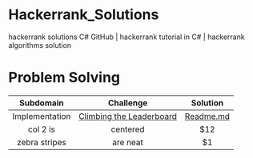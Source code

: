 # Hackerrank_Solutions

hackerrank solutions C# GitHub | hackerrank tutorial in C# | hackerrank algorithms solution

# Problem Solving

| Subdomain | Challenge | Solution|
|:-------------:|:-------------:|:-----:|
| Implementation | [Climbing the Leaderboard][01] | [Readme.md][02] |
| col 2 is      | centered      |   $12 |
| zebra stripes | are neat      |    $1 |

[01]: https://www.hackerrank.com/challenges/climbing-the-leaderboard/problem 
[02]: /Readme.md
